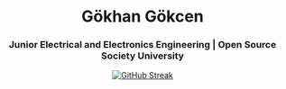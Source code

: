 <h1 align="center">Gökhan Gökcen</h1>
<h3 align="center">Junior Electrical and Electronics Engineering | Open Source Society University</h3>

<p align="center">
  <a href="https://git.io/streak-stats">
    <img src="https://streak-stats.demolab.com?user=gokhangokcen1&theme=gruvbox-duo&card_width=150&card_height=150&hide_total_contributions=true&hide_longest_streak=true" alt="GitHub Streak"/>
  </a>
</p>
